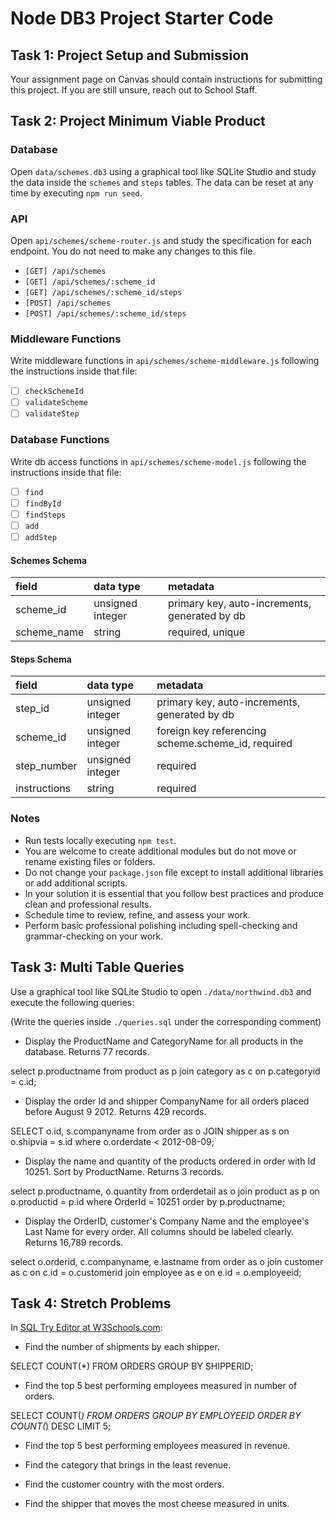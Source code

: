 # Node DB3 Project Starter Code

## Task 1: Project Setup and Submission

Your assignment page on Canvas should contain instructions for submitting this project. If you are still unsure, reach out to School Staff.

## Task 2: Project Minimum Viable Product

### Database

Open `data/schemes.db3` using a graphical tool like SQLite Studio and study the data inside the `schemes` and `steps` tables. The data can be reset at any time by executing `npm run seed`.

### API

Open `api/schemes/scheme-router.js` and study the specification for each endpoint. You do not need to make any changes to this file.

- `[GET] /api/schemes`
- `[GET] /api/schemes/:scheme_id`
- `[GET] /api/schemes/:scheme_id/steps`
- `[POST] /api/schemes`
- `[POST] /api/schemes/:scheme_id/steps`

### Middleware Functions

Write middleware functions in `api/schemes/scheme-middleware.js` following the instructions inside that file:

- [ ] `checkSchemeId`
- [ ] `validateScheme`
- [ ] `validateStep`

### Database Functions

Write db access functions in `api/schemes/scheme-model.js` following the instructions inside that file:

- [ ] `find`
- [ ] `findById`
- [ ] `findSteps`
- [ ] `add`
- [ ] `addStep`

#### Schemes Schema

| field       | data type        | metadata                                      |
| :---------- | :--------------- | :-------------------------------------------- |
| scheme_id   | unsigned integer | primary key, auto-increments, generated by db |
| scheme_name | string           | required, unique                              |

#### Steps Schema

| field        | data type        | metadata                                           |
| :----------- | :--------------- | :------------------------------------------------- |
| step_id      | unsigned integer | primary key, auto-increments, generated by db      |
| scheme_id    | unsigned integer | foreign key referencing scheme.scheme_id, required |
| step_number  | unsigned integer | required                                           |
| instructions | string           | required                                           |

### Notes

- Run tests locally executing `npm test`.
- You are welcome to create additional modules but do not move or rename existing files or folders.
- Do not change your `package.json` file except to install additional libraries or add additional scripts.
- In your solution it is essential that you follow best practices and produce clean and professional results.
- Schedule time to review, refine, and assess your work.
- Perform basic professional polishing including spell-checking and grammar-checking on your work.

## Task 3: Multi Table Queries

Use a graphical tool like SQLite Studio to open `./data/northwind.db3` and execute the following queries:

(Write the queries inside `./queries.sql` under the corresponding comment)

- Display the ProductName and CategoryName for all products in the database. Returns 77 records.

select p.productname from product as p
join category as c on p.categoryid = c.id;

- Display the order Id and shipper CompanyName for all orders placed before August 9 2012. Returns 429 records.

SELECT o.id, s.companyname from order as o
JOIN shipper as s on o.shipvia = s.id
where o.orderdate < 2012-08-09;

- Display the name and quantity of the products ordered in order with Id 10251. Sort by ProductName. Returns 3 records.

select p.productname, o.quantity from orderdetail as o
join product as p on o.productid = p.id
where OrderId = 10251
order by p.productname;

- Display the OrderID, customer's Company Name and the employee's Last Name for every order. All columns should be labeled clearly. Returns 16,789 records.

select o.orderid, c.companyname, e.lastname from order as o
join customer as c on c.id = o.customerid
join employee as e on e.id = o.employeeid;


## Task 4: Stretch Problems

In [SQL Try Editor at W3Schools.com](https://www.w3schools.com/Sql/tryit.asp?filename=trysql_select_top):

- Find the number of shipments by each shipper.

SELECT COUNT(*) FROM ORDERS 
GROUP BY SHIPPERID;

- Find the top 5 best performing employees measured in number of orders.

SELECT COUNT(*) FROM ORDERS 
GROUP BY EMPLOYEEID
ORDER BY COUNT(*) DESC
LIMIT 5;


- Find the top 5 best performing employees measured in revenue.


- Find the category that brings in the least revenue.
- Find the customer country with the most orders.
- Find the shipper that moves the most cheese measured in units.
